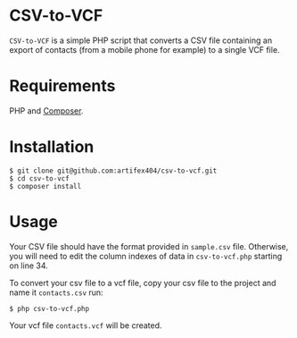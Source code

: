 # CSV-to-VCF

`CSV-to-VCF` is a simple PHP script that converts a CSV file containing an export of contacts (from a mobile phone for example) to a single VCF file.

# Requirements

PHP and [Composer](https://getcomposer.org/).

# Installation

	$ git clone git@github.com:artifex404/csv-to-vcf.git
	$ cd csv-to-vcf
	$ composer install
	
# Usage

Your CSV file should have the format provided in `sample.csv` file. Otherwise, you will need to edit the column indexes of data in `csv-to-vcf.php` starting on line 34.

To convert your csv file to a vcf file, copy your csv file to the project and name it `contacts.csv` run:

	$ php csv-to-vcf.php
	
Your vcf file `contacts.vcf` will be created.